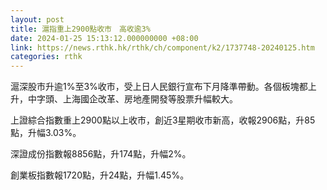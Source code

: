 ```yaml
---
layout: post
title: 滬指重上2900點收市　高收逾3%
date: 2024-01-25 15:13:12.000000000 +08:00
link: https://news.rthk.hk/rthk/ch/component/k2/1737748-20240125.htm
categories: rthk
---
```


滬深股市升逾1%至3%收市，受上日人民銀行宣布下月降準帶動。各個板塊都上升，中字頭、上海國企改革、房地產開發等股票升幅較大。

上證綜合指數重上2900點以上收市，創近3星期收市新高，收報2906點，升85點，升幅3.03%。

深證成份指數報8856點，升174點，升幅2%。

創業板指數報1720點，升24點，升幅1.45%。
